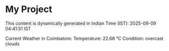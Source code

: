 # My Project

This content is dynamically generated in Indian Time (IST): 2025-09-09 04:41:51 IST


Current Weather in Coimbatore:
Temperature: 22.68 °C
Condition: overcast clouds
